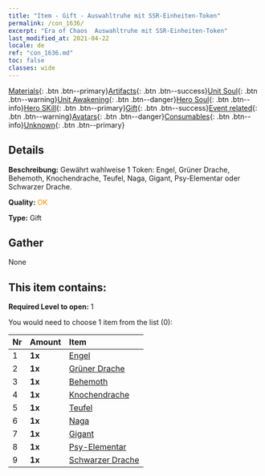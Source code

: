 ```yaml
---
title: "Item - Gift - Auswahltruhe mit SSR-Einheiten-Token"
permalink: /con_1636/
excerpt: "Era of Chaos  Auswahltruhe mit SSR-Einheiten-Token"
last_modified_at: 2021-04-22
locale: de
ref: "con_1636.md"
toc: false
classes: wide
---
```

 [Materials](/ItemsDE/){: .btn .btn--primary}[Artifacts](/ItemsDE/Artifacts/){: .btn .btn--success}[Unit Soul](/ItemsDE/UnitSoul/){: .btn .btn--warning}[Unit Awakening](/ItemsDE/UnitAwakening/){: .btn .btn--danger}[Hero Soul](/ItemsDE/HeroSoul/){: .btn .btn--info}[Hero SKill](/ItemsDE/HeroSkill/){: .btn .btn--primary}[Gift](/ItemsDE/Gift/){: .btn .btn--success}[Event related](/ItemsDE/Events/){: .btn .btn--warning}[Avatars](/ItemsDE/Avatars/){: .btn .btn--danger}[Consumables](/ItemsDE/Consumables/){: .btn .btn--info}[Unknown](/ItemsDE/Unknown/){: .btn .btn--primary}

## Details
 **Beschreibung:** Gewährt wahlweise 1 Token: Engel, Grüner Drache, Behemoth, Knochendrache, Teufel, Naga, Gigant, Psy-Elementar oder Schwarzer Drache.

 **Quality:** <span style="color: #FF8C00">OK</span>

 **Type:** Gift

## Gather

  None

## This item contains:

 **Required Level to open:** 1

 You would need to choose 1 item from the list (0):

  | Nr | Amount |     Item    |
  |:---|:-------|:------------|
  | 1 |  **1x** | [Engel](/de/Items/unt_196/) |  | 
  | 2 |  **1x** | [Grüner Drache](/de/Items/unt_205/) |  | 
  | 3 |  **1x** | [Behemoth](/de/Items/unt_223/) |  | 
  | 4 |  **1x** | [Knochendrache](/de/Items/unt_214/) |  | 
  | 5 |  **1x** | [Teufel](/de/Items/unt_232/) |  | 
  | 6 |  **1x** | [Naga](/de/Items/unt_240/) |  | 
  | 7 |  **1x** | [Gigant](/de/Items/unt_241/) |  | 
  | 8 |  **1x** | [Psy-Elementar](/de/Items/unt_267/) |  | 
  | 9 |  **1x** | [Schwarzer Drache](/de/Items/unt_250/) |  | 
